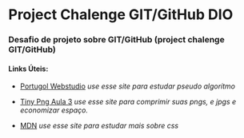 # Project Chalenge GIT/GitHub DIO

### Desafio de projeto sobre GIT/GitHub (project chalenge  GIT/GitHub)

#### Links Úteis:

- [Portugol Webstudio](https://portugol-webstudio.cubos.io/) 
_use esse site para estudar pseudo algorítmo_

- [Tiny Png Aula 3](https://tinypng.com/) 
_use esse site para comprimir suas pngs, e jpgs e economizar espaço._

- [MDN](https://developer.mozilla.org/pt-BR/)
_use esse site para estudar mais sobre css_
